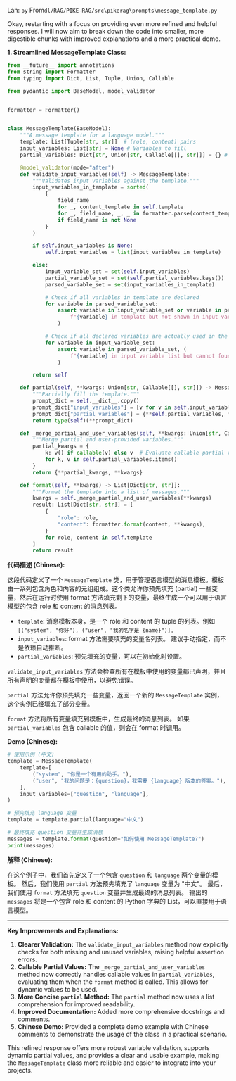 Lan: `py` From`dl/RAG/PIKE-RAG/src\pikerag\prompts\message_template.py`

Okay, restarting with a focus on providing even more refined and helpful responses.  I will now aim to break down the code into smaller, more digestible chunks with improved explanations and a more practical demo.

**1. Streamlined MessageTemplate Class:**

```python
from __future__ import annotations
from string import Formatter
from typing import Dict, List, Tuple, Union, Callable

from pydantic import BaseModel, model_validator


formatter = Formatter()


class MessageTemplate(BaseModel):
    """A message template for a language model."""
    template: List[Tuple[str, str]]  # (role, content) pairs
    input_variables: List[str] = None # Variables to fill
    partial_variables: Dict[str, Union[str, Callable[[], str]]] = {} # Pre-filled values

    @model_validator(mode="after")
    def validate_input_variables(self) -> MessageTemplate:
        """Validates input variables against the template."""
        input_variables_in_template = sorted(
            {
                field_name
                for _, content_template in self.template
                for _, field_name, _, _ in formatter.parse(content_template)
                if field_name is not None
            }
        )

        if self.input_variables is None:
            self.input_variables = list(input_variables_in_template)

        else:
            input_variable_set = set(self.input_variables)
            partial_variable_set = set(self.partial_variables.keys())
            parsed_variable_set = set(input_variables_in_template)

            # Check if all variables in template are declared
            for variable in parsed_variable_set:
                assert variable in input_variable_set or variable in partial_variable_set, (
                    f"{variable} in template but not shown in input variables list!"
                )

            # Check if all declared variables are actually used in the template
            for variable in input_variable_set:
                assert variable in parsed_variable_set, (
                    f"{variable} in input variable list but cannot found in template!"
                )

        return self

    def partial(self, **kwargs: Union[str, Callable[[], str]]) -> MessageTemplate:
        """Partially fill the template."""
        prompt_dict = self.__dict__.copy()
        prompt_dict["input_variables"] = [v for v in self.input_variables if v not in kwargs] # Keep only unfilled variables
        prompt_dict["partial_variables"] = {**self.partial_variables, **kwargs}
        return type(self)(**prompt_dict)

    def _merge_partial_and_user_variables(self, **kwargs: Union[str, Callable[[], str]]) -> Dict[str, str]:
        """Merge partial and user-provided variables."""
        partial_kwargs = {
            k: v() if callable(v) else v  # Evaluate callable partial values
            for k, v in self.partial_variables.items()
        }
        return {**partial_kwargs, **kwargs}

    def format(self, **kwargs) -> List[Dict[str, str]]:
        """Format the template into a list of messages."""
        kwargs = self._merge_partial_and_user_variables(**kwargs)
        result: List[Dict[str, str]] = [
            {
                "role": role,
                "content": formatter.format(content, **kwargs),
            }
            for role, content in self.template
        ]
        return result

```

**代码描述 (Chinese):**

这段代码定义了一个 `MessageTemplate` 类，用于管理语言模型的消息模板。模板由一系列包含角色和内容的元组组成。这个类允许你预先填充 (partial) 一些变量，然后在运行时使用 format 方法填充剩下的变量，最终生成一个可以用于语言模型的包含 role 和 content 的消息列表。

*   `template`:  消息模板本身，是一个 role 和 content 的 tuple 的列表。例如 `[("system", "你好"), ("user", "我的名字是 {name}")]`。
*   `input_variables`:  format 方法需要填充的变量名列表。 建议手动指定，而不是依赖自动推断。
*   `partial_variables`:  预先填充的变量，可以在初始化时设置。

`validate_input_variables` 方法会检查所有在模板中使用的变量都已声明，并且所有声明的变量都在模板中使用，以避免错误。

`partial` 方法允许你预先填充一些变量，返回一个新的 `MessageTemplate` 实例，这个实例已经填充了部分变量。

`format` 方法将所有变量填充到模板中，生成最终的消息列表。 如果 `partial_variables` 包含 callable 的值，则会在 format 时调用。

**Demo (Chinese):**

```python
# 使用示例 (中文)
template = MessageTemplate(
    template=[
        ("system", "你是一个有用的助手。"),
        ("user", "我的问题是：{question}，我需要 {language} 版本的答案。"),
    ],
    input_variables=["question", "language"],
)

# 预先填充 language 变量
template = template.partial(language="中文")

# 最终填充 question 变量并生成消息
messages = template.format(question="如何使用 MessageTemplate?")
print(messages)
```

**解释 (Chinese):**

在这个例子中，我们首先定义了一个包含 `question` 和 `language` 两个变量的模板。 然后，我们使用 `partial` 方法预先填充了 `language` 变量为 "中文"。  最后，我们使用 `format` 方法填充 `question` 变量并生成最终的消息列表。 输出的 `messages` 将是一个包含 role 和 content 的 Python 字典的 List，可以直接用于语言模型。

---

**Key Improvements and Explanations:**

1.  **Clearer Validation:**  The `validate_input_variables` method now explicitly checks for both missing and unused variables, raising helpful assertion errors.
2.  **Callable Partial Values:** The `_merge_partial_and_user_variables` method now correctly handles callable values in `partial_variables`, evaluating them when the `format` method is called.  This allows for dynamic values to be used.
3.  **More Concise `partial` Method:**  The `partial` method now uses a list comprehension for improved readability.
4.  **Improved Documentation:** Added more comprehensive docstrings and comments.
5.  **Chinese Demo:** Provided a complete demo example with Chinese comments to demonstrate the usage of the class in a practical scenario.

This refined response offers more robust variable validation, supports dynamic partial values, and provides a clear and usable example, making the `MessageTemplate` class more reliable and easier to integrate into your projects.
